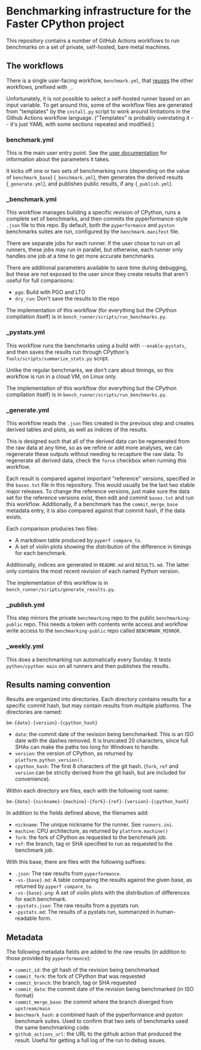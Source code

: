 # Benchmarking infrastructure for the Faster CPython project

This repository contains a number of GitHub Actions workflows to run benchmarks on a set of private, self-hosted, bare metal machines.

## The workflows

There is a single user-facing workflow, `benchmark.yml`, that [reuses](https://docs.github.com/en/actions/using-workflows/reusing-workflows) the other workflows, prefixed with `_`.

Unfortunately, it is not possible to select a self-hosted runner based on an input variable.
To get around this, some of the workflow files are generated from "templates" by the `install.py` script to work around limitations in the Github Actions workflow language.
("Templates" is probably overstating it -- it's just YAML with some sections repeated and modified.)

### benchmark.yml

This is the main user entry point.  See the [user documentation](bench_runner/templates/README.md) for information about the parameters it takes.

It kicks off one or two sets of benchmarking runs (depending on the value of `benchmark_base`) (`_benchmark.yml`), then generates the derived results (`_generate.yml`), and publishes public results, if any (`_publish.yml`).

### _benchmark.yml

This workflow manages building a specific revision of CPython, runs a complete set of benchmarks, and then commits the pyperformance-style `.json` file to this repo.
By default, both the `pyperformance` and `pyston` benchmarks suites are run, configured by the `benchmark.manifest` file.

There are separate jobs for each runner.
If the user chose to run on all runners, these jobs may run in parallel, but otherwise, each runner only handles one job at a time to get more accurate benchmarks.

There are additional parameters available to save time during debugging, but these are not exposed to the user since they create results that aren't useful for full comparisons:

- `pgo`: Build with PGO and LTO
- `dry_run`: Don't save the results to the repo

The implementation of this workflow (for everything but the CPython compilation itself) is in `bench_runner/scripts/run_benchmarks.py`.

### _pystats.yml

This workflow runs the benchmarks using a build with `--enable-pystats`, and then saves the results run through CPython's `Tools/scripts/summarize_stats.py` script.

Unlike the regular benchmarks, we don't care about timings, so this workflow is run in a cloud VM, on Linux only.

The implementation of this workflow (for everything but the CPython compilation itself) is in `bench_runner/scripts/run_benchmarks.py`.

### _generate.yml

This workflow reads the `.json` files created in the previous step and creates derived tables and plots, as well as indices of the results.

This is designed such that all of the derived data can be regenerated from the raw data at any time, so as we refine or add more analyses, we can regenerate these outputs without needing to recapture the raw data.
To regenerate all derived data, check the `force` checkbox when running this workflow.

Each result is compared against important "reference" versions, specified in the `bases.txt` file in this repository.
This would usually be the last two stable major releases.
To change the reference versions, just make sure the data set for the reference versions exist, then edit and commit `bases.txt` and run this workflow.
Additionally, if a benchmark has the `commit_merge_base` metadata entry, it is also compared against that commit hash, if the data exists.

Each comparison produces two files:

- A markdown table produced by `pyperf compare_to`.
- A set of violin plots showing the distribution of the difference in timings for each benchmark.

Additionally, indices are generated in `README.md` and `RESULTS.md`.
The latter only contains the most recent revision of each named Python version.

The implementation of this workflow is in `bench_runner/scripts/generate_results.py`.

### _publish.yml

This step mirrors the private `benchmarking` repo to the public `benchmarking-public` repo.
This needs a token with contents write access and workflow write access to the `benchmarking-public` repo called `BENCHMARK_MIRROR`.

### _weekly.yml

This does a benchmarking run automatically every Sunday.
It tests `python/cpython main` on all runners and then publishes the results.

## Results naming convention

Results are organized into directories.
Each directory contains results for a specific commit hash, but may contain results from multiple platforms.
The directories are named:

```text
bm-{date}-{version}-{cpython_hash}
```

- `date`: the commit date of the revision being benchmarked.
  This is an ISO date with the dashes removed.
  It is truncated 20 characters, since full SHAs can make the paths too long for Windows to handle.
- `version`: the version of CPython, as returned by `platform.python_version()`.
- `cpython_hash`: The first 8 characters of the git hash. (`fork`, `ref` and `version` can be strictly derived from the git hash, but are included for convenience).

Within each directory are files, each with the following root name:

```text
bm-{date}-{nickname}-{machine}-{fork}-{ref}-{version}-{cpython_hash}
```

In addition to the fields defined above, the filenames add:

- `nickname`: The unique nickname for the runner. See `runners.ini`.
- `machine`: CPU architecture, as returned by `platform.machine()`
- `fork`: the fork of CPython as requested to the benchmark job.
- `ref`: the branch, tag or SHA specified to run as requested to the benchmark job.

With this base, there are files with the following suffixes:

- `.json`: The raw results from `pyperformance`.
- `-vs-{base}.md`: A table comparing the results against the given base, as returned by `pyperf compare_to`.
- `-vs-{base}.png`: A set of violin plots with the distribution of differences for each benchmark.
- `-pystats.json`: The raw results from a pystats run.
- `-pystats.md`: The results of a pystats run, summarized in human-readable form.

## Metadata

The following metadata fields are added to the raw results (in addition to those provided by `pyperformance`):

- `commit_id`: the git hash of the revision being benchmarked
- `commit_fork`: the fork of CPython that was requested
- `commit_branch`: the branch, tag or SHA requested
- `commit_date`: the commit date of the revision being benchmarked (in ISO format)
- `commit_merge_base`: the commit where the branch diverged from `upstream/main`
- `benchmark_hash`: a combined hash of the pyperformance and pyston benchmark suites.
  Used to confirm that two sets of benchmarks used the same benchmarking code.
- `github_actions_url`: the URL to the github action that produced the result. Useful for getting a full log of the run to debug issues.
